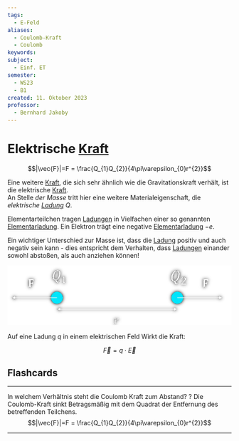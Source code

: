 ```yaml
---
tags:
  - E-Feld
aliases:
  - Coulomb-Kraft
  - Coulomb
keywords: 
subject:
  - Einf. ET
semester:
  - WS23
  - B1
created: 11. Oktober 2023
professor:
  - Bernhard Jakoby
---
```

 

# Elektrische [Kraft](../Physik/Newtonsche%20Axiome.md)

$$|\vec{F}|=F = \frac{Q_{1}Q_{2}}{4\pi\varepsilon_{0}r^{2}}$$

Eine weitere [Kraft](../Physik/Newtonsche%20Axiome.md), die sich sehr ähnlich wie die Gravitationskraft verhält, ist die elektrische [Kraft](../Physik/Newtonsche%20Axiome.md).  
An Stelle *der Masse* tritt hier eine weitere Materialeigenschaft, die *elektrische [Ladung](Statisches%20E-Feld.md)* $Q$.

Elementarteilchen tragen [Ladungen](Statisches%20E-Feld.md) in Vielfachen einer so genannten [Elementarladung](../Physik/Konstanten/Elementarladung.md). Ein Elektron trägt eine negative [Elementarladung](../Physik/Konstanten/Elementarladung.md) $-e$.

Ein wichtiger Unterschied zur Masse ist, dass die [Ladung](Statisches%20E-Feld.md) positiv und auch negativ sein kann - dies entspricht dem Verhalten, dass [Ladungen](Statisches%20E-Feld.md) einander sowohl abstoßen, als auch anziehen können!

![](assets/EKraft.png)

Auf eine Ladung $q$ in einem elektrischen Feld Wirkt die Kraft:

$$\vec{F} = q\cdot \vec{E}$$

## Flashcards

---

In welchem Verhältnis steht die Coulomb Kraft zum Abstand?
?
Die Coulomb-Kraft sinkt Betragsmäßig mit dem Quadrat der Entfernung des betreffenden Teilchens.
$$|\vec{F}|=F = \frac{Q_{1}Q_{2}}{4\pi\varepsilon_{0}r^{2}}$$
<!--SR:!2024-03-02,3,250-->

---